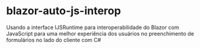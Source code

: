 # blazor-auto-js-interop
Usando a interface IJSRuntime para interoperabilidade do Blazor com JavaScript para uma melhor experiência dos usuários no preenchimento de formulários no lado do cliente com C#
